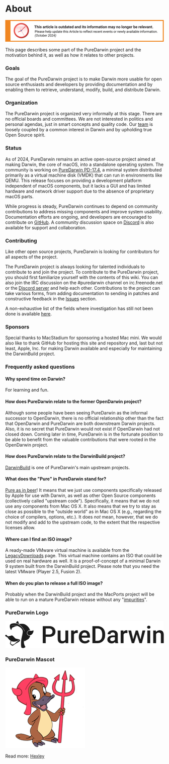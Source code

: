 # About

![This article is outdated and its information and may no longer relevant.](/img/notice/article-oudated-oct2024.svg)

This page describes some part of the PureDarwin project and the motivation behind it, as well as how it relates to other projects.

### Goals

The goal of the PureDarwin project is to make Darwin more usable for open source enthusiasts and developers by providing documentation and by enabling them to retrieve, understand, modify, build, and distribute Darwin.

### Organization

The PureDarwin project is organized very informally at this stage. There are no official boards and committees. We are not interested in politics and personal agendas, just in smart concepts and quality code. Our [team](Team) is loosely coupled by a common interest in Darwin and by upholding true Open Source spirit.

### Status

As of 2024, PureDarwin remains an active open-source project aimed at making Darwin, the core of macOS, into a standalone operating system. The community is working on [PureDarwin PD-17.4](https://github.com/PureDarwin/PD-17.4-Beta), a minimal system distributed primarily as a virtual machine disk (VMDK) that can run in environments like QEMU. This release focuses on providing a development platform independent of macOS components, but it lacks a GUI and has limited hardware and network driver support due to the absence of proprietary macOS parts.

While progress is steady, PureDarwin continues to depend on community contributions to address missing components and improve system usability. Documentation efforts are ongoing, and developers are encouraged to contribute on [GitHub](https://github.com/PureDarwin/PureDarwin). A community discussion space on [Discord](https://discord.com/invite/9kz8XXRRcT) is also available for support and collaboration.


### Contributing

Like other open source projects, PureDarwin is looking for contributors for all aspects of the project.

The PureDarwin project is always looking for talented individuals to contribute to and join the project. To contribute to the PureDarwin project, you should first familiarize yourself with the contents of this wiki. You can also join the IRC discussion on the #puredarwin channel on irc.freenode.net or the [Discord server](https://discord.gg/9kz8XXRRcT) and help each other. Contributions to the project can take various forms, from adding documentation to sending in patches and constructive feedback in the [Issues](https://github.com/PureDarwin/PureDarwin/issues) section.

A non-exhaustive list of the fields where investigation has still not been done is available [here](TODO).

### Sponsors

Special thanks to MacStadium for sponsoring a hosted Mac mini. We would also like to thank GitHub for hosting this site and repository and, last but not least, Apple, Inc. for making Darwin available and especially for maintaining the DarwinBuild project.

### Frequently asked questions

#### Why spend time on Darwin?

For learning and fun.

#### How does PureDarwin relate to the former OpenDarwin project?

Although some people have been seeing PureDarwin as the informal successor to OpenDarwin, there is no official relationship other than the fact that OpenDarwin and PureDarwin are both downstream Darwin projects. Also, it is no secret that PureDarwin would not exist if OpenDarwin had not closed down. Coming later in time, PureDarwin is in the fortunate position to be able to benefit from the valuable contributions that were rooted in the OpenDarwin project.

#### How does PureDarwin relate to the DarwinBuild project? 

[DarwinBuild](/developers/Using%20DarwinBuild/DarwinBuild) is one of PureDarwin's main upstream projects. 

#### What does the "Pure" in PureDarwin stand for?

[Pure as in beer](http://en.wikipedia.org/wiki/Reinheitsgebot)! It means that we just use components specifically released by Apple for use with Darwin, as well as other Open Source components (collectively called "upstream code"). Specifically, it means that we do not use any components from Mac OS X. It also means that we try to stay as close as possible to the "outside world" as in Mac OS X (e.g., regarding the choice of compilers, options, etc.). It does *not* mean, however, that we do not modify and add to the upstream code, to the extent that the respective licenses allow.

#### Where can I find an ISO image?

A ready-made VMware virtual machine is available from the [LegacyDownloads](https://github.com/PureDarwin/LegacyDownloads/releases) page. This virtual machine contains an ISO that could be used on real hardware as well. It is a proof-of-concept of a minimal Darwin 9 system built from the DarwinBuild project. Please note that you need the latest VMware (Player 2.5, Fusion 2).

#### When do you plan to release a full ISO image?

Probably when the DarwinBuild project and the MacPorts project will be able to run on a mature PureDarwin release without any "[impurities](/developers/Using%20MacPorts/Purity)".

### PureDarwin Logo

![PureDarwin Logo](/img/homepage/logo-mark-text-1B1B1B-medium.svg)

### PureDarwin Mascot

![Hexley](/img/PureDarwin.png)

Read more: [Hexley](/about/Hexley.md)
